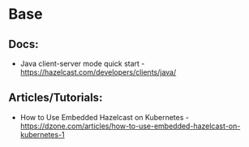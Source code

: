 # Base

## Docs:

* Java client-server mode quick start - https://hazelcast.com/developers/clients/java/

## Articles/Tutorials:

* How to Use Embedded Hazelcast on Kubernetes - https://dzone.com/articles/how-to-use-embedded-hazelcast-on-kubernetes-1